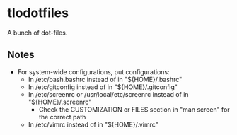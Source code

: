 # tlodotfiles

A bunch of dot-files.

## Notes

* For system-wide configurations, put configurations:
    * In /etc/bash.bashrc instead of in "${HOME}/.bashrc"
    * In /etc/gitconfig instead of in "${HOME}/.gitconfig"
    * In /etc/screenrc or /usr/local/etc/screenrc instead of in "${HOME}/.screenrc"
        * Check the CUSTOMIZATION or FILES section in "man screen" for the correct path
    * In /etc/vimrc instead of in "${HOME}/.vimrc"
